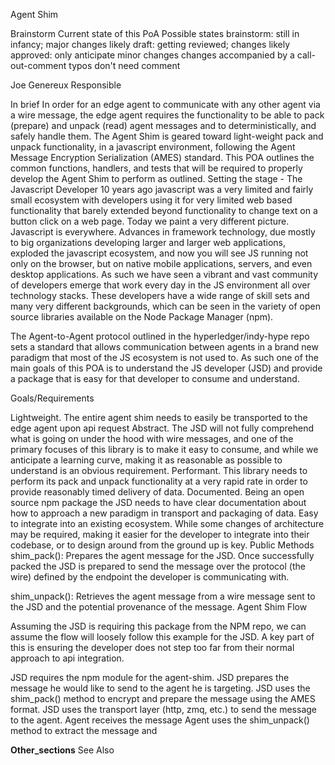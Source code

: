 Agent Shim

Brainstorm
Current state of this PoA
Possible states
brainstorm:  still in infancy; major changes likely
draft: getting reviewed; changes likely
approved: only anticipate minor changes
changes accompanied by a call-out-comment
typos don't need comment

Joe Genereux
Responsible

In brief
In order for an edge agent to communicate with any other agent via a wire message, the edge agent requires the functionality to be able to pack (prepare) and unpack (read) agent messages and to deterministically, and safely handle them. The Agent Shim is geared toward light-weight pack and unpack functionality, in a javascript environment, following the Agent Message Encryption Serialization (AMES) standard. This POA outlines the common functions, handlers, and tests that will be required to properly develop the Agent Shim to perform as outlined.
Setting the stage - The Javascript Developer
10 years ago javascript was a very limited and fairly small ecosystem with developers using it for very limited web based functionality that barely extended beyond functionality to change text on a button click on a web page. Today we paint a very different picture. Javascript is everywhere. Advances in framework technology, due mostly to big organizations developing larger and larger web applications, exploded the javascript ecosystem, and now you will see JS running not only on the browser, but on native mobile applications, servers, and even desktop applications. As such we have seen a vibrant and vast community of developers emerge that work every day in the JS environment all over technology stacks.  These developers have a wide range of skill sets and many very different backgrounds, which can be seen in the variety of open source libraries available on the Node Package Manager (npm). 

The Agent-to-Agent protocol outlined in the hyperledger/indy-hype repo sets a standard that allows communication between agents in a brand new paradigm that most of the JS ecosystem is not used to. As such one of the main goals of this POA is to understand the JS developer (JSD) and provide a package that is easy for that developer to consume and understand.

Goals/Requirements

Lightweight. The entire agent shim needs to easily be transported to the edge agent upon api request
Abstract. The JSD will not fully comprehend what is going on under the hood with wire messages, and one of the primary focuses of this library is to make it easy to consume, and while we anticipate a learning curve, making it as reasonable as possible to understand is an obvious requirement.
Performant. This library needs to perform its pack and unpack functionality at a very rapid rate in order to provide reasonably timed delivery of data.
Documented. Being an open source npm package the JSD needs to have clear documentation about how to approach a new paradigm in transport and packaging of data. 
Easy to integrate into an existing ecosystem. While some changes of architecture may be required, making it easier for the developer to integrate into their codebase, or to design around from the ground up is key. 
Public Methods
shim_pack(): Prepares the agent message for the JSD. Once successfully packed the JSD is prepared to send the message over the protocol (the wire) defined by the endpoint the developer is communicating with. 

shim_unpack(): Retrieves the agent message from a wire message sent to the JSD and the potential provenance of the message.
Agent Shim Flow

Assuming the JSD is requiring this package from the NPM repo, we can assume the flow will loosely follow this example for the JSD. A key part of this is ensuring the developer does not step too far from their normal approach to api integration.

JSD requires the npm module for the agent-shim. 
JSD prepares the message he would like to send to the agent he is targeting.
JSD uses the shim_pack() method to encrypt and prepare the message using the AMES format.
JSD uses the transport layer (http, zmq, etc.) to send the message to the agent.
Agent receives the message
Agent uses the shim_unpack() method to extract the message and 


__Other_sections__
See Also


